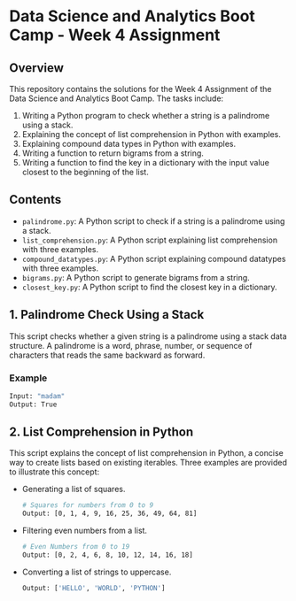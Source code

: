 # Data Science and Analytics Boot Camp - Week 4 Assignment

## Overview
This repository contains the solutions for the Week 4 Assignment of the Data Science and Analytics Boot Camp. The tasks include:

1. Writing a Python program to check whether a string is a palindrome using a stack.
2. Explaining the concept of list comprehension in Python with examples.
3. Explaining compound data types in Python with examples.
4. Writing a function to return bigrams from a string.
5. Writing a function to find the key in a dictionary with the input value closest to the beginning of the list.

## Contents
- `palindrome.py`: A Python script to check if a string is a palindrome using a stack.
- `list_comprehension.py`: A Python script explaining list comprehension with three examples.
- `compound_datatypes.py`: A Python script explaining compound datatypes with three examples.
- `bigrams.py`: A Python script to generate bigrams from a string.
- `closest_key.py`: A Python script to find the closest key in a dictionary.

## 1. Palindrome Check Using a Stack
This script checks whether a given string is a palindrome using a stack data structure. A palindrome is a word, phrase, number, or sequence of characters that reads the same backward as forward.

### Example
```bash
Input: "madam"
Output: True
```

## 2. List Comprehension in Python
This script explains the concept of list comprehension in Python, a concise way to create lists based on existing iterables. Three examples are provided to illustrate this concept:

- Generating a list of squares.
  ```bash
  # Squares for numbers from 0 to 9
  Output: [0, 1, 4, 9, 16, 25, 36, 49, 64, 81]
  ```
- Filtering even numbers from a list.
  ```bash
  # Even Numbers from 0 to 19
  Output: [0, 2, 4, 6, 8, 10, 12, 14, 16, 18]
  ```
- Converting a list of strings to uppercase.
  ```bash
  Output: ['HELLO', 'WORLD', 'PYTHON']
  ```

  
  
